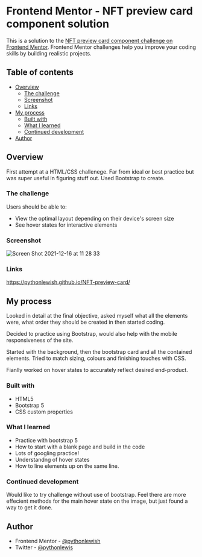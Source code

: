 # Frontend Mentor - NFT preview card component solution

This is a solution to the [NFT preview card component challenge on Frontend Mentor](https://www.frontendmentor.io/challenges/nft-preview-card-component-SbdUL_w0U). Frontend Mentor challenges help you improve your coding skills by building realistic projects. 

## Table of contents

- [Overview](#overview)
  - [The challenge](#the-challenge)
  - [Screenshot](#screenshot)
  - [Links](#links)
- [My process](#my-process)
  - [Built with](#built-with)
  - [What I learned](#what-i-learned)
  - [Continued development](#continued-development)
- [Author](#author)


## Overview

First attempt at a HTML/CSS challenege. Far from ideal or best practice but was super useful in figuring stuff out. Used Bootstrap to create.

### The challenge

Users should be able to:

- View the optimal layout depending on their device's screen size
- See hover states for interactive elements

### Screenshot

![Screen Shot 2021-12-16 at 11 28 33](https://user-images.githubusercontent.com/93501740/146274745-1104f1a7-596d-408f-afa6-942c52490271.png)


### Links

https://pythonlewish.github.io/NFT-preview-card/ 

## My process

Looked in detail at the final objective, asked myself what all the elements were, what order they should be created in then started coding.

Decided to practice using Bootstrap, would also help with the mobile responsiveness of the site.

Started with the background, then the bootstrap card and all the contained elements. Tried to match sizing, colours and finishing touches with CSS. 

Fianlly worked on hover states to accurately reflect desired end-product.


### Built with

- HTML5
- Bootstrap 5
- CSS custom properties


### What I learned

- Practice with bootstrap 5
- How to start with a blank page and build in the code
- Lots of googling practice!
- Understandng of hover states 
- How to line elements up on the same line.


### Continued development

Would like to try challenge without use of bootstrap. Feel there are more effecient methods for the main hover state on the image, but just found a way to get it done. 


## Author

- Frontend Mentor - [@pythonlewish](https://www.frontendmentor.io/profile/pythonlewisH)
- Twitter - [@pythonlewis](https://www.twitter.com/pythonlewis)
